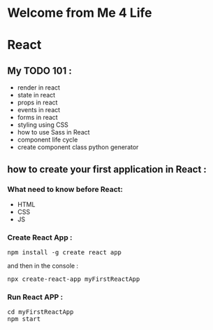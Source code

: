
# Welcome from Me 4 Life
# React
## My TODO 101 : 
- render in react  
- state in react 
- props in react 
- events in react 
- forms in react 
- styling using CSS
- how to use Sass in React
- component life cycle
- create component class python generator

## how to create your first application in React : 
### What need to know before React: 
- HTML
- CSS
- JS

### Create React App : 
<pre>
npm install -g create react app
</pre>
and then in the console : 
<pre>
npx create-react-app myFirstReactApp
</pre>
### Run React APP : 
<pre>
cd myFirstReactApp
npm start
</pre>
